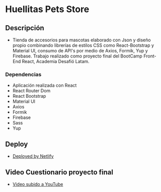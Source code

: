 # Huellitas Pets Store

## Descripción

* Tienda de accesorios para mascotas elaborado con Json y diseño propio combinando librerías de estilos CSS como React-Bootstrap y Material UI, consumo de API's por medio de Axios, Formik, Yup y Firebase. Trabajo realizado como proyecto final del BootCamp Front-End React, Academia Desafió Latam.

### Dependencias

* Aplicación realizada con React
* React Router Dom
* React Bootstrap
* Material UI
* Axios
* Formik
* Firebase
* Sass
* Yup

## Deploy

* [Deployed by Netlify](https://helpful-pudding-2fa5fc.netlify.app/)

## Video Cuestionario proyecto final

* [Video subido a YouTube](https://youtu.be/4n95frIfu44)
